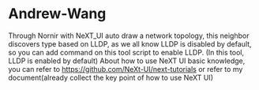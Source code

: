 # Andrew-Wang
Through Nornir with NeXT_UI auto draw a network topology, this neighbor discovers type based on LLDP, as we all know LLDP is disabled by default, so you can add command on this tool script to enable LLDP. (In this tool, LLDP is enabled by default)
About how to use NeXT UI basic knowledge, you can refer to https://github.com/NeXt-UI/next-tutorials or refer to my document(already collect the key point of how to use NeXT UI)
